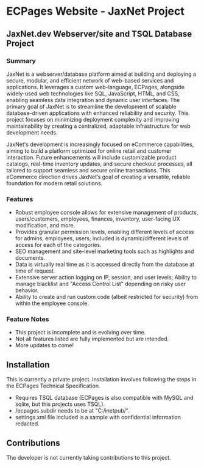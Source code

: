 # ECPages Website - JaxNet Project

## JaxNet.dev Webserver/site and TSQL Database Project

### Summary

JaxNet is a webserver/database platform aimed at building and deploying a secure, modular, and efficient network of web-based services and applications. It leverages a custom web-language, ECPages, alongside widely-used web technologies like SQL, JavaScript, HTML, and CSS, enabling seamless data integration and dynamic user interfaces. The primary goal of JaxNet is to streamline the development of scalable database-driven applications with enhanced reliability and security. This project focuses on minimizing deployment complexity and improving maintainability by creating a centralized, adaptable infrastructure for web development needs.

JaxNet's development is increasingly focused on eCommerce capabilities, aiming to build a platform optimized for online retail and customer interaction. Future enhancements will include customizable product catalogs, real-time inventory updates, and secure checkout processes, all tailored to support seamless and secure online transactions. This eCommerce direction drives JaxNet’s goal of creating a versatile, reliable foundation for modern retail solutions.

### Features

- Robust employee console allows for extensive management of products, users/customers, employees, finances, inventory, user-facing UX modification, and more.
- Provides granular permission levels, enabling different levels of access for admins, employees, users; included is dynamic/different levels of access for each of the categories.
- SEO management and site-level marketing tools such as highlights and documents.
- Data is virtually real time as it is accessed directly from the database at time of request.
- Extensive server action logging on IP, session, and user levels; Ability to manage blacklist and "Access Control List" depending on risky user behavior.
- Ability to create and run custom code (albeit restricted for security) from within the employee console.

### Feature Notes

- This project is incomplete and is evolving over time.
- Not all features listed are fully implemented but are intended.
- More updates to come!

## Installation

This is currently a private project. Installation involves following the steps in the ECPages Technical Specification.

- Requires TSQL database (ECPages is also compatible with MySQL and sqlite, but this projects uses TSQL).
- /ecpages subdir needs to be at "C:/inetpub/".
- settings.xml file included is a sample with confidential information redacted.

## Contributions

The developer is not currently taking contributions to this project.
